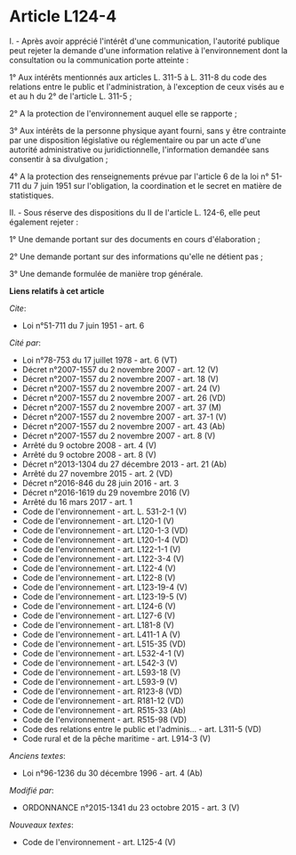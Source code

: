# Article L124-4

I. - Après avoir apprécié l'intérêt d'une communication, l'autorité publique peut rejeter la demande d'une information
relative à l'environnement dont la consultation ou la communication porte atteinte : 

1° Aux intérêts mentionnés aux articles L. 311-5 à L. 311-8 du code des relations entre le public et l'administration, à
l'exception de ceux visés au e et au h du 2° de l'article L. 311-5 ; 

2° A la protection de l'environnement auquel elle se rapporte ; 

3° Aux intérêts de la personne physique ayant fourni, sans y être contrainte par une disposition législative ou réglementaire
ou par un acte d'une autorité administrative ou juridictionnelle, l'information demandée sans consentir à sa divulgation ; 

4° A la protection des renseignements prévue par l'article 6 de la loi n° 51-711 du 7 juin 1951 sur l'obligation, la
coordination et le secret en matière de statistiques. 

II. - Sous réserve des dispositions du II de l'article L. 124-6, elle peut également rejeter : 

1° Une demande portant sur des documents en cours d'élaboration ; 

2° Une demande portant sur des informations qu'elle ne détient pas ; 

3° Une demande formulée de manière trop générale.

**Liens relatifs à cet article**

_Cite_:

  - Loi n°51-711 du 7 juin 1951 - art. 6

_Cité par_:

  - Loi n°78-753 du 17 juillet 1978 - art. 6 (VT)
  - Décret n°2007-1557 du 2 novembre 2007 - art. 12 (V)
  - Décret n°2007-1557 du 2 novembre 2007 - art. 18 (V)
  - Décret n°2007-1557 du 2 novembre 2007 - art. 24 (V)
  - Décret n°2007-1557 du 2 novembre 2007 - art. 26 (VD)
  - Décret n°2007-1557 du 2 novembre 2007 - art. 37 (M)
  - Décret n°2007-1557 du 2 novembre 2007 - art. 37-1 (V)
  - Décret n°2007-1557 du 2 novembre 2007 - art. 43 (Ab)
  - Décret n°2007-1557 du 2 novembre 2007 - art. 8 (V)
  - Arrêté du 9 octobre 2008 - art. 4 (V)
  - Arrêté du 9 octobre 2008 - art. 8 (V)
  - Décret n°2013-1304 du 27 décembre 2013 - art. 21 (Ab)
  - Arrêté du 27 novembre 2015 - art. 2 (VD)
  - Décret n°2016-846 du 28 juin 2016 - art. 3
  - Décret n°2016-1619 du 29 novembre 2016 (V)
  - Arrêté du 16 mars 2017 - art. 1
  - Code de l'environnement - art. L. 531-2-1 (V)
  - Code de l'environnement - art. L120-1 (V)
  - Code de l'environnement - art. L120-1-3 (VD)
  - Code de l'environnement - art. L120-1-4 (VD)
  - Code de l'environnement - art. L122-1-1 (V)
  - Code de l'environnement - art. L122-3-4 (V)
  - Code de l'environnement - art. L122-4 (V)
  - Code de l'environnement - art. L122-8 (V)
  - Code de l'environnement - art. L123-19-4 (V)
  - Code de l'environnement - art. L123-19-5 (V)
  - Code de l'environnement - art. L124-6 (V)
  - Code de l'environnement - art. L127-6 (V)
  - Code de l'environnement - art. L181-8 (V)
  - Code de l'environnement - art. L411-1 A (V)
  - Code de l'environnement - art. L515-35 (VD)
  - Code de l'environnement - art. L532-4-1 (V)
  - Code de l'environnement - art. L542-3 (V)
  - Code de l'environnement - art. L593-18 (V)
  - Code de l'environnement - art. L593-9 (V)
  - Code de l'environnement - art. R123-8 (VD)
  - Code de l'environnement - art. R181-12 (VD)
  - Code de l'environnement - art. R515-33 (Ab)
  - Code de l'environnement - art. R515-98 (VD)
  - Code des relations entre le public et l'adminis... - art. L311-5 (VD)
  - Code rural et de la pêche maritime - art. L914-3 (V)

_Anciens textes_:

  - Loi n°96-1236 du 30 décembre 1996 - art. 4 (Ab)

_Modifié par_:

  - ORDONNANCE n°2015-1341 du 23 octobre 2015 - art. 3 (V)

_Nouveaux textes_:

  - Code de l'environnement - art. L125-4 (V)
